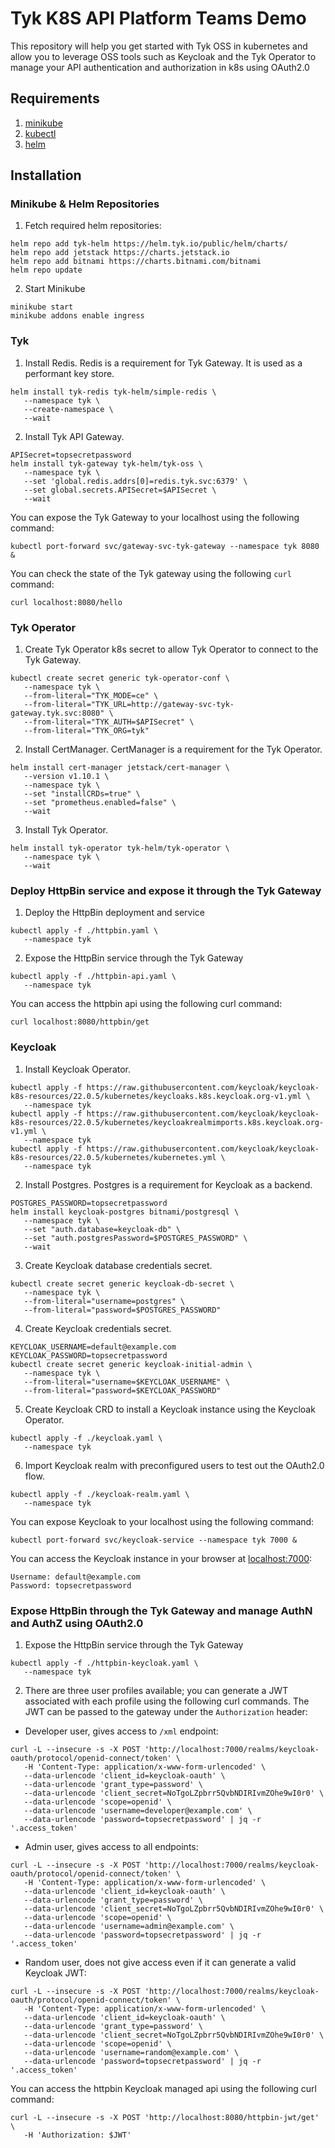 # Tyk K8S API Platform Teams Demo
This repository will help you get started with Tyk OSS in kubernetes and allow 
you to leverage OSS tools such as Keycloak and the Tyk Operator to manage your
API authentication and authorization in k8s using OAuth2.0 

## Requirements
1. [minikube](https://minikube.sigs.k8s.io/docs/start/)
2. [kubectl](https://kubernetes.io/docs/tasks/tools/#kubectl)
3. [helm](https://helm.sh/docs/intro/install/)

## Installation

### Minikube & Helm Repositories

1. Fetch required helm repositories:
```
helm repo add tyk-helm https://helm.tyk.io/public/helm/charts/
helm repo add jetstack https://charts.jetstack.io
helm repo add bitnami https://charts.bitnami.com/bitnami
helm repo update
```

2. Start Minikube
```
minikube start
minikube addons enable ingress
```

### Tyk

1. Install Redis. Redis is a requirement for Tyk Gateway. It is used as a 
performant key store. 
```
helm install tyk-redis tyk-helm/simple-redis \
   --namespace tyk \
   --create-namespace \
   --wait
```

2. Install Tyk API Gateway.
```
APISecret=topsecretpassword
helm install tyk-gateway tyk-helm/tyk-oss \
   --namespace tyk \
   --set 'global.redis.addrs[0]=redis.tyk.svc:6379' \
   --set global.secrets.APISecret=$APISecret \
   --wait 
```

You can expose the Tyk Gateway to your localhost using the following command:
```
kubectl port-forward svc/gateway-svc-tyk-gateway --namespace tyk 8080 &
```

You can check the state of the Tyk gateway using the following `curl` command:
```
curl localhost:8080/hello
```

### Tyk Operator

1. Create Tyk Operator k8s secret to allow Tyk Operator to connect to the Tyk Gateway.
```
kubectl create secret generic tyk-operator-conf \
   --namespace tyk \
   --from-literal="TYK_MODE=ce" \
   --from-literal="TYK_URL=http://gateway-svc-tyk-gateway.tyk.svc:8080" \
   --from-literal="TYK_AUTH=$APISecret" \
   --from-literal="TYK_ORG=tyk"
```

2. Install CertManager. CertManager is a requirement for the Tyk Operator. 
```
helm install cert-manager jetstack/cert-manager \
   --version v1.10.1 \
   --namespace tyk \
   --set "installCRDs=true" \
   --set "prometheus.enabled=false" \
   --wait 
```

3. Install Tyk Operator.
```
helm install tyk-operator tyk-helm/tyk-operator \
   --namespace tyk \
   --wait
```

### Deploy HttpBin service and expose it through the Tyk Gateway

1. Deploy the HttpBin deployment and service
```
kubectl apply -f ./httpbin.yaml \
   --namespace tyk
```

2. Expose the HttpBin service through the Tyk Gateway
```
kubectl apply -f ./httpbin-api.yaml \
   --namespace tyk
```

You can access the httpbin api using the following curl command:
```
curl localhost:8080/httpbin/get
```

### Keycloak

1. Install Keycloak Operator.
```
kubectl apply -f https://raw.githubusercontent.com/keycloak/keycloak-k8s-resources/22.0.5/kubernetes/keycloaks.k8s.keycloak.org-v1.yml \
   --namespace tyk
kubectl apply -f https://raw.githubusercontent.com/keycloak/keycloak-k8s-resources/22.0.5/kubernetes/keycloakrealmimports.k8s.keycloak.org-v1.yml \
   --namespace tyk
kubectl apply -f https://raw.githubusercontent.com/keycloak/keycloak-k8s-resources/22.0.5/kubernetes/kubernetes.yml \
   --namespace tyk
```

2. Install Postgres. Postgres is a requirement for Keycloak as a backend. 
```
POSTGRES_PASSWORD=topsecretpassword
helm install keycloak-postgres bitnami/postgresql \
   --namespace tyk \
   --set "auth.database=keycloak-db" \
   --set "auth.postgresPassword=$POSTGRES_PASSWORD" \
   --wait
```

3. Create Keycloak database credentials secret. 
```
kubectl create secret generic keycloak-db-secret \
   --namespace tyk \
   --from-literal="username=postgres" \
   --from-literal="password=$POSTGRES_PASSWORD" 
```

4. Create Keycloak credentials secret.
```
KEYCLOAK_USERNAME=default@example.com
KEYCLOAK_PASSWORD=topsecretpassword
kubectl create secret generic keycloak-initial-admin \
   --namespace tyk \
   --from-literal="username=$KEYCLOAK_USERNAME" \
   --from-literal="password=$KEYCLOAK_PASSWORD"
```

5. Create Keycloak CRD to install a Keycloak instance using the Keycloak Operator.
```
kubectl apply -f ./keycloak.yaml \
   --namespace tyk
```

6. Import Keycloak realm with preconfigured users to test out the OAuth2.0 flow.
```
kubectl apply -f ./keycloak-realm.yaml \
   --namespace tyk
```

You can expose Keycloak to your localhost using the following command:
```
kubectl port-forward svc/keycloak-service --namespace tyk 7000 &
```

You can access the Keycloak instance in your browser at [localhost:7000](http://localhost:7000):
```
Username: default@example.com
Password: topsecretpassword
```

### Expose HttpBin through the Tyk Gateway and manage AuthN and AuthZ using OAuth2.0

1. Expose the HttpBin service through the Tyk Gateway
```
kubectl apply -f ./httpbin-keycloak.yaml \
   --namespace tyk
```

2. There are three user profiles available; you can generate a JWT associated 
with each profile using the following curl commands. The JWT can be passed to
the gateway under the `Authorization` header:

- Developer user, gives access to `/xml` endpoint:
```
curl -L --insecure -s -X POST 'http://localhost:7000/realms/keycloak-oauth/protocol/openid-connect/token' \
   -H 'Content-Type: application/x-www-form-urlencoded' \
   --data-urlencode 'client_id=keycloak-oauth' \
   --data-urlencode 'grant_type=password' \
   --data-urlencode 'client_secret=NoTgoLZpbrr5QvbNDIRIvmZOhe9wI0r0' \
   --data-urlencode 'scope=openid' \
   --data-urlencode 'username=developer@example.com' \
   --data-urlencode 'password=topsecretpassword' | jq -r '.access_token'
```

- Admin user, gives access to all endpoints:
```
curl -L --insecure -s -X POST 'http://localhost:7000/realms/keycloak-oauth/protocol/openid-connect/token' \
   -H 'Content-Type: application/x-www-form-urlencoded' \
   --data-urlencode 'client_id=keycloak-oauth' \
   --data-urlencode 'grant_type=password' \
   --data-urlencode 'client_secret=NoTgoLZpbrr5QvbNDIRIvmZOhe9wI0r0' \
   --data-urlencode 'scope=openid' \
   --data-urlencode 'username=admin@example.com' \
   --data-urlencode 'password=topsecretpassword' | jq -r '.access_token'
```

- Random user, does not give access even if it can generate a valid Keycloak JWT:
```
curl -L --insecure -s -X POST 'http://localhost:7000/realms/keycloak-oauth/protocol/openid-connect/token' \
   -H 'Content-Type: application/x-www-form-urlencoded' \
   --data-urlencode 'client_id=keycloak-oauth' \
   --data-urlencode 'grant_type=password' \
   --data-urlencode 'client_secret=NoTgoLZpbrr5QvbNDIRIvmZOhe9wI0r0' \
   --data-urlencode 'scope=openid' \
   --data-urlencode 'username=random@example.com' \
   --data-urlencode 'password=topsecretpassword' | jq -r '.access_token'
```

You can access the httpbin Keycloak managed api using the following curl command:
```
curl -L --insecure -s -X POST 'http://localhost:8080/httpbin-jwt/get' \
   -H 'Authorization: $JWT'
```